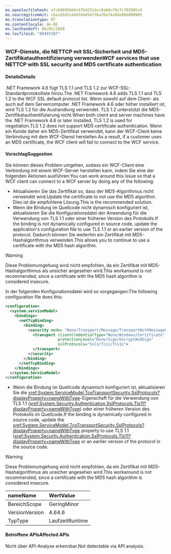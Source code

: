 ```yaml
---
ms.openlocfilehash: afcb9b950d4c47b4251dcc8ab0cf9cfc702005c8
ms.sourcegitcommit: cbacb5d2cebbf044547f6af6e74a9de866800985
ms.translationtype: HT
ms.contentlocale: de-DE
ms.lasthandoff: 09/05/2020
ms.locfileid: "89497287"
---
```

### <a name="wcf-services-that-use-nettcp-with-ssl-security-and-md5-certificate-authentication"></a><span data-ttu-id="0c372-101">WCF-Dienste, die NETTCP mit SSL-Sicherheit und MD5-Zertifikatauthentifizierung verwenden</span><span class="sxs-lookup"><span data-stu-id="0c372-101">WCF services that use NETTCP with SSL security and MD5 certificate authentication</span></span>

#### <a name="details"></a><span data-ttu-id="0c372-102">Details</span><span class="sxs-lookup"><span data-stu-id="0c372-102">Details</span></span>

<span data-ttu-id="0c372-103">.NET Framework 4.6 fügt TLS 1.1 und TLS 1.2 zur WCF-SSL-Standardprotokolliste hinzu.</span><span class="sxs-lookup"><span data-stu-id="0c372-103">The .NET Framework 4.6 adds TLS 1.1 and TLS 1.2 to the WCF SSL default protocol list.</span></span> <span data-ttu-id="0c372-104">Wenn sowohl auf dem Client- als auch auf dem Servercomputer .NET Framework 4.6 oder höher installiert ist, wird TLS 1.2 für die Aushandlung verwendet. TLS 1.2 unterstützt die MD5-Zertifikatauthentifizierung nicht.</span><span class="sxs-lookup"><span data-stu-id="0c372-104">When both client and server machines have the .NET Framework 4.6 or later installed, TLS 1.2 is used for negotiation.TLS 1.2 does not support MD5 certificate authentication.</span></span> <span data-ttu-id="0c372-105">Wenn ein Kunde daher ein MD5-Zertifikat verwendet, kann der WCF-Client keine Verbindung mit dem WCF-Dienst herstellen.</span><span class="sxs-lookup"><span data-stu-id="0c372-105">As a result, if a customer uses an MD5 certificate, the WCF client will fail to connect to the WCF service.</span></span>

#### <a name="suggestion"></a><span data-ttu-id="0c372-106">Vorschlag</span><span class="sxs-lookup"><span data-stu-id="0c372-106">Suggestion</span></span>

<span data-ttu-id="0c372-107">Sie können dieses Problem umgehen, sodass ein WCF-Client eine Verbindung mit einem WCF-Server herstellen kann, indem Sie eine der folgenden Aktionen ausführen:</span><span class="sxs-lookup"><span data-stu-id="0c372-107">You can work around this issue so that a WCF client can connect to a WCF server by doing any of the following:</span></span>

- <span data-ttu-id="0c372-108">Aktualisieren Sie das Zertifikat so, dass der MD5-Algorithmus nicht verwendet wird.</span><span class="sxs-lookup"><span data-stu-id="0c372-108">Update the certificate to not use the MD5 algorithm.</span></span> <span data-ttu-id="0c372-109">Dies ist die empfohlene Lösung.</span><span class="sxs-lookup"><span data-stu-id="0c372-109">This is the recommended solution.</span></span>
- <span data-ttu-id="0c372-110">Wenn die Bindung im Quellcode nicht dynamisch konfiguriert ist, aktualisieren Sie die Konfigurationsdatei der Anwendung für die Verwendung von TLS 1.1 oder einer früheren Version des Protokolls.</span><span class="sxs-lookup"><span data-stu-id="0c372-110">If the binding is not dynamically configured in source code, update the application's configuration file to use TLS 1.1 or an earlier version of the protocol.</span></span> <span data-ttu-id="0c372-111">Dadurch können Sie weiterhin ein Zertifikat mit MD5-Hashalgorithmus verwenden.</span><span class="sxs-lookup"><span data-stu-id="0c372-111">This allows you to continue to use a certificate with the MD5 hash algorithm.</span></span>

> [!WARNING]
> <span data-ttu-id="0c372-112">Diese Problemumgehung wird nicht empfohlen, da ein Zertifikat mit MD5-Hashalgorithmus als unsicher angesehen wird.</span><span class="sxs-lookup"><span data-stu-id="0c372-112">This workaround is not recommended, since a certificate with the MD5 hash algorithm is considered insecure.</span></span>

<span data-ttu-id="0c372-113">In der folgenden Konfigurationsdatei wird so vorgegangen:</span><span class="sxs-lookup"><span data-stu-id="0c372-113">The following configuration file does this:</span></span>

```xml
<configuration>
  <system.serviceModel>
    <bindings>
      <netTcpBinding>
        <binding>
          <security mode= "None/Transport/Message/TransportWithMessageCredential" >
            <transport clientCredentialType="None/Windows/Certificate"
                       protectionLevel="None/Sign/EncryptAndSign"
                       sslProtocols="Ssl3/Tls1/Tls11">
            </transport>
          </security>
        </binding>
      </netTcpBinding>
    </bindings>
  </system.ServiceModel>
</configuration>
```

- <span data-ttu-id="0c372-114">Wenn die Bindung im Quellcode dynamisch konfiguriert ist, aktualisieren Sie die <xref:System.ServiceModel.TcpTransportSecurity.SslProtocols?displayProperty=nameWithType>-Eigenschaft für die Verwendung von TLS 1.1 (<xref:System.Security.Authentication.SslProtocols.Tls11?displayProperty=nameWithType>) oder einer früheren Version des Protokolls im Quellcode.</span><span class="sxs-lookup"><span data-stu-id="0c372-114">If the binding is dynamically configured in source code, update the <xref:System.ServiceModel.TcpTransportSecurity.SslProtocols?displayProperty=nameWithType> property to use TLS 1.1 (<xref:System.Security.Authentication.SslProtocols.Tls11?displayProperty=nameWithType> or an earlier version of the protocol in the source code.</span></span>

> [!WARNING]
> <span data-ttu-id="0c372-115">Diese Problemumgehung wird nicht empfohlen, da ein Zertifikat mit MD5-Hashalgorithmus als unsicher angesehen wird.</span><span class="sxs-lookup"><span data-stu-id="0c372-115">This workaround is not recommended, since a certificate with the MD5 hash algorithm is considered insecure.</span></span>

| <span data-ttu-id="0c372-116">name</span><span class="sxs-lookup"><span data-stu-id="0c372-116">Name</span></span>    | <span data-ttu-id="0c372-117">Wert</span><span class="sxs-lookup"><span data-stu-id="0c372-117">Value</span></span>   |
|:--------|:--------|
| <span data-ttu-id="0c372-118">Bereich</span><span class="sxs-lookup"><span data-stu-id="0c372-118">Scope</span></span>   | <span data-ttu-id="0c372-119">Gering</span><span class="sxs-lookup"><span data-stu-id="0c372-119">Minor</span></span>   |
| <span data-ttu-id="0c372-120">Version</span><span class="sxs-lookup"><span data-stu-id="0c372-120">Version</span></span> | <span data-ttu-id="0c372-121">4.6</span><span class="sxs-lookup"><span data-stu-id="0c372-121">4.6</span></span>     |
| <span data-ttu-id="0c372-122">Typ</span><span class="sxs-lookup"><span data-stu-id="0c372-122">Type</span></span>    | <span data-ttu-id="0c372-123">Laufzeit</span><span class="sxs-lookup"><span data-stu-id="0c372-123">Runtime</span></span> |

#### <a name="affected-apis"></a><span data-ttu-id="0c372-124">Betroffene APIs</span><span class="sxs-lookup"><span data-stu-id="0c372-124">Affected APIs</span></span>

<span data-ttu-id="0c372-125">Nicht über API-Analyse erkennbar.</span><span class="sxs-lookup"><span data-stu-id="0c372-125">Not detectable via API analysis.</span></span>

<!--

#### Affected APIs

Not detectable via API analysis.

-->
